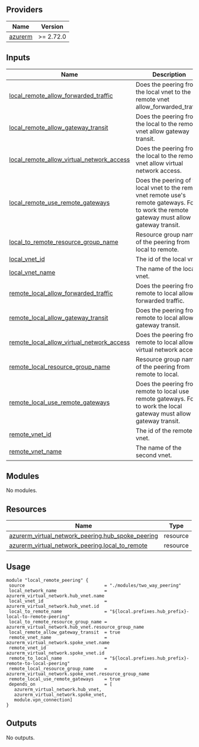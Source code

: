 ## Providers

| Name | Version |
|------|---------|
| <a name="provider_azurerm"></a> [azurerm](#provider\_azurerm) | >= 2.72.0 |
## Inputs

| Name | Description | Type | Default | Required |
|------|-------------|------|---------|:--------:|
| <a name="input_local_remote_allow_forwarded_traffic"></a> [local\_remote\_allow\_forwarded\_traffic](#input\_local\_remote\_allow\_forwarded\_traffic) | Does the peering from the local vnet to the remote vnet allow\_forwarded\_traffic. | `bool` | `true` | no |
| <a name="input_local_remote_allow_gateway_transit"></a> [local\_remote\_allow\_gateway\_transit](#input\_local\_remote\_allow\_gateway\_transit) | Does the peering from the local to the remote vnet allow gateway transit. | `bool` | `false` | no |
| <a name="input_local_remote_allow_virtual_network_access"></a> [local\_remote\_allow\_virtual\_network\_access](#input\_local\_remote\_allow\_virtual\_network\_access) | Does the peering from the local to the remote vnet allow virtual network access. | `bool` | `true` | no |
| <a name="input_local_remote_use_remote_gateways"></a> [local\_remote\_use\_remote\_gateways](#input\_local\_remote\_use\_remote\_gateways) | Does the peering of the local vnet to the remote vnet remote use's remote gateways. For it to work the remote gateway must allow gateway transit. | `bool` | `false` | no |
| <a name="input_local_to_remote_resource_group_name"></a> [local\_to\_remote\_resource\_group\_name](#input\_local\_to\_remote\_resource\_group\_name) | Resource group name of the peering from local to remote. | `string` | n/a | yes |
| <a name="input_local_vnet_id"></a> [local\_vnet\_id](#input\_local\_vnet\_id) | The id of the local vnet. | `string` | n/a | yes |
| <a name="input_local_vnet_name"></a> [local\_vnet\_name](#input\_local\_vnet\_name) | The name of the local vnet. | `string` | n/a | yes |
| <a name="input_remote_local_allow_forwarded_traffic"></a> [remote\_local\_allow\_forwarded\_traffic](#input\_remote\_local\_allow\_forwarded\_traffic) | Does the peering from remote to local allow forwarded traffic. | `bool` | `true` | no |
| <a name="input_remote_local_allow_gateway_transit"></a> [remote\_local\_allow\_gateway\_transit](#input\_remote\_local\_allow\_gateway\_transit) | Does the peering from remote to local allow gateway transit. | `bool` | `false` | no |
| <a name="input_remote_local_allow_virtual_network_access"></a> [remote\_local\_allow\_virtual\_network\_access](#input\_remote\_local\_allow\_virtual\_network\_access) | Does the peering from remote to local allow virtual network access. | `bool` | `true` | no |
| <a name="input_remote_local_resource_group_name"></a> [remote\_local\_resource\_group\_name](#input\_remote\_local\_resource\_group\_name) | Resource group name of the peering from remote to local. | `string` | n/a | yes |
| <a name="input_remote_local_use_remote_gateways"></a> [remote\_local\_use\_remote\_gateways](#input\_remote\_local\_use\_remote\_gateways) | Does the peering from remote to local use remote gateways. For it to work the local gateway must allow gateway transit. | `bool` | `false` | no |
| <a name="input_remote_vnet_id"></a> [remote\_vnet\_id](#input\_remote\_vnet\_id) | The id of the remote vnet. | `string` | n/a | yes |
| <a name="input_remote_vnet_name"></a> [remote\_vnet\_name](#input\_remote\_vnet\_name) | The name of the second vnet. | `string` | n/a | yes |
## Modules

No modules.
## Resources

| Name | Type |
|------|------|
| [azurerm_virtual_network_peering.hub_spoke_peering](https://registry.terraform.io/providers/hashicorp/azurerm/latest/docs/resources/virtual_network_peering) | resource |
| [azurerm_virtual_network_peering.local_to_remote](https://registry.terraform.io/providers/hashicorp/azurerm/latest/docs/resources/virtual_network_peering) | resource |
## Usage
 ```hcl
module "local_remote_peering" {
  source                              = "./modules/two_way_peering"
  local_network_name                  = azurerm_virtual_network.hub_vnet.name
  local_vnet_id                       = azurerm_virtual_network.hub_vnet.id
  local_to_remote_name                = "${local.prefixes.hub_prefix}-local-to-remote-peering"
  local_to_remote_resource_group_name = azurerm_virtual_network.hub_vnet.resource_group_name
  local_remote_allow_gateway_transit  = true
  remote_vnet_name                    = azurerm_virtual_network.spoke_vnet.name
  remote_vnet_id                      = azurerm_virtual_network.spoke_vnet.id
  remote_to_local_name                = "${local.prefixes.hub_prefix}-remote-to-local-peering"
  remote_local_resource_group_name    = azurerm_virtual_network.spoke_vnet.resource_group_name
  remote_local_use_remote_gateways    = true
  depends_on                          = [
    azurerm_virtual_network.hub_vnet,
    azurerm_virtual_network.spoke_vnet,
    module.vpn_connection]
}

 ```
## Outputs

No outputs.
